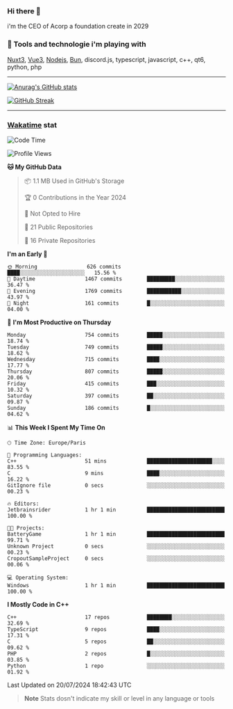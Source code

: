 ### Hi there 👋

i'm the CEO of Acorp a foundation create in 2029  

### 🧰 Tools and technologie i'm playing with

[Nuxt3](https://nuxt.com), [Vue3](https://vuejs.org/), [Nodejs](https://nodejs.org), [Bun](https://bun.sh/), discord.js, typescript, javascript, c++, qt6, python, php

---

[![Anurag's GitHub stats](https://github-readme-stats.vercel.app/api?username=ackimixs&show_icons=true&theme=github_dark&count_private=true)](https://www.ackimixs.xyz)

[![GitHub Streak](https://github-readme-streak-stats.herokuapp.com?user=Ackimixs&theme=github-dark-blue&date_format=j%20M%5B%20Y%5D&mode=weekly)](https://git.io/streak-stats)

---
 
 ### [Wakatime](https://wakatime.com/) stat

<!--START_SECTION:waka-->
![Code Time](http://img.shields.io/badge/Code%20Time-1%2C192%20hrs%2045%20mins-blue)

![Profile Views](http://img.shields.io/badge/Profile%20Views-0-blue)

**🐱 My GitHub Data** 

> 📦 1.1 MB Used in GitHub's Storage 
 > 
> 🏆 0 Contributions in the Year 2024
 > 
> 🚫 Not Opted to Hire
 > 
> 📜 21 Public Repositories 
 > 
> 🔑 16 Private Repositories 
 > 
**I'm an Early 🐤** 

```text
🌞 Morning                626 commits         ████░░░░░░░░░░░░░░░░░░░░░   15.56 % 
🌆 Daytime                1467 commits        █████████░░░░░░░░░░░░░░░░   36.47 % 
🌃 Evening                1769 commits        ███████████░░░░░░░░░░░░░░   43.97 % 
🌙 Night                  161 commits         █░░░░░░░░░░░░░░░░░░░░░░░░   04.00 % 
```
📅 **I'm Most Productive on Thursday** 

```text
Monday                   754 commits         █████░░░░░░░░░░░░░░░░░░░░   18.74 % 
Tuesday                  749 commits         █████░░░░░░░░░░░░░░░░░░░░   18.62 % 
Wednesday                715 commits         ████░░░░░░░░░░░░░░░░░░░░░   17.77 % 
Thursday                 807 commits         █████░░░░░░░░░░░░░░░░░░░░   20.06 % 
Friday                   415 commits         ███░░░░░░░░░░░░░░░░░░░░░░   10.32 % 
Saturday                 397 commits         ██░░░░░░░░░░░░░░░░░░░░░░░   09.87 % 
Sunday                   186 commits         █░░░░░░░░░░░░░░░░░░░░░░░░   04.62 % 
```


📊 **This Week I Spent My Time On** 

```text
🕑︎ Time Zone: Europe/Paris

💬 Programming Languages: 
C++                      51 mins             █████████████████████░░░░   83.55 % 
C                        9 mins              ████░░░░░░░░░░░░░░░░░░░░░   16.22 % 
GitIgnore file           0 secs              ░░░░░░░░░░░░░░░░░░░░░░░░░   00.23 % 

🔥 Editors: 
Jetbrainsrider           1 hr 1 min          █████████████████████████   100.00 % 

🐱‍💻 Projects: 
BatteryGame              1 hr 1 min          █████████████████████████   99.71 % 
Unknown Project          0 secs              ░░░░░░░░░░░░░░░░░░░░░░░░░   00.23 % 
CropoutSampleProject     0 secs              ░░░░░░░░░░░░░░░░░░░░░░░░░   00.06 % 

💻 Operating System: 
Windows                  1 hr 1 min          █████████████████████████   100.00 % 
```

**I Mostly Code in C++** 

```text
C++                      17 repos            ████████░░░░░░░░░░░░░░░░░   32.69 % 
TypeScript               9 repos             ████░░░░░░░░░░░░░░░░░░░░░   17.31 % 
C                        5 repos             ██░░░░░░░░░░░░░░░░░░░░░░░   09.62 % 
PHP                      2 repos             █░░░░░░░░░░░░░░░░░░░░░░░░   03.85 % 
Python                   1 repo              ░░░░░░░░░░░░░░░░░░░░░░░░░   01.92 % 
```




 Last Updated on 20/07/2024 18:42:43 UTC
<!--END_SECTION:waka-->

> **Note**
> Stats dosn't indicate my skill or level in any language or tools
